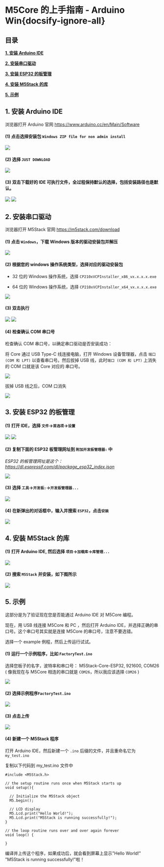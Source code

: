 ﻿# M5Core 的上手指南 - Arduino Win{docsify-ignore-all}

<!-- ?> 建议您先确认安装了 `USB驱动` 和 `Arduino IDE`。 如果还没的话，阅读这两篇文档[如何建立串口连接](zh_CN/related_documents/establish_serial_connection)和[安装 Arduino IDE](zh_CN/related_documents/how_to_install_git_and_arduino)。 -->

## 目录

**[1. 安装 Arduino IDE](#_1-安装-Arduino-IDE)**

**[2. 安装串口驱动](#_2-安装串口驱动)**

**[3. 安装 ESP32 的板管理](#_3-安装-ESP32-的板管理)**

**[4. 安装 M5Stack 的库](#_4-安装-M5Stack-的库)**

**[5. 示例](#_5-示例)**

## 1. 安装 Arduino IDE

<!-- *注意：如果已经安装了 IDE，请直接从[步骤 2](#_2-安装串口驱动) 开始。* -->

浏览器打开 Arduino 官网 https://www.arduino.cc/en/Main/Software

#### (1) 点击选择安装包 `Windows ZIP file for non admin install`

<img src="assets/img/getting_started_pics/m5stack_core/get_started_with_arduino_m5core/windows/arduino_cc_package.png">

#### (2) 选择 `JUST DOWNLOAD`

<img src="assets/img/getting_started_pics/m5stack_core/get_started_with_arduino_m5core/windows/arduino_cc_package_02.png">

#### (3) 双击下载好的 IDE 可执行文件，全过程保持默认的选择，包括安装路径也是默认。

<img src="assets/img/getting_started_pics/m5stack_core/get_started_with_arduino_m5core/windows/select_arduino_install_path.png">

<img src="assets/img/getting_started_pics/m5stack_core/get_started_with_arduino_m5core/windows/install_arduino_2.png">

## 2. 安装串口驱动

<!-- *注意：如果已经安装了 CP21x 的串口驱动的话，请直接从[步骤 3](#_3-安装-ESP32-的板管理) 开始。* -->

浏览器打开 M5Stack 官网 https://m5stack.com/download

#### (1) 点击 `Windows`，下载 Windows 版本的驱动安装包并解压

<img src="assets/img/getting_started_pics/m5stack_core/get_started_with_arduino_m5core/windows/download_usb_driver_win_01.png">

#### (2) 根据您的 windows 操作系统类型，选择对应的驱动安装包

* 32 位的 Windows 操作系统，选择 `CP210xVCPInstaller_x86_vx.x.x.x.exe`

* 64 位的 Windows 操作系统，选择 `CP210xVCPInstaller_x64_vx.x.x.x.exe`

<img src="assets/img/getting_started_pics/establish_serial_connection/windows_install_usb_driver01.png">

#### (3) 双击执行

<img src="assets/img/getting_started_pics/establish_serial_connection/windows_install_usb_driver02.png">

<img src="assets/img/getting_started_pics/establish_serial_connection/windows_install_usb_driver03.png">

#### (4) 检查确认 COM 串口号

检查确认 COM 串口号，以确定串口驱动是否安装成功：

将 Core 通过 USB Type-C 线连接电脑，打开 Windows 设备管理器，点击 `端口 (COM 和 LPT)` 以查看串口号。然后拔掉 USB 线，此时`端口 (COM 和 LPT)` 上消失的 COM 口就是该 Core 对应的 串口号。

<img src="assets/img/getting_started_pics/m5stack_core/get_started_with_arduino_m5core/windows/check_serial_port_01_cn.png">

拔掉 USB 线之后，COM 口消失

<img src="assets/img/getting_started_pics/m5stack_core/get_started_with_arduino_m5core/windows/check_serial_port_02_cn.png">

<!-- <img src="assets/img/getting_started_pics/establish_serial_connection/windows_m5stack_in_device_manager.png"> -->

## 3. 安装 ESP32 的板管理

#### (1) 打开 IDE，选择 `文件`->`首选项`->`设置`

<img src="assets/img/getting_started_pics/m5stack_core/get_started_with_arduino_m5core/windows/quick_start_arduino_win_01_cn.png">

<img src="assets/img/getting_started_pics/m5stack_core/get_started_with_arduino_m5core/windows/quick_start_arduino_win_02_cn.png">

#### (2) 复制下面的 ESP32 板管理网址到 `附加开发板管理器:` 中

*ESP32 的板管理网址是这个：https://dl.espressif.com/dl/package_esp32_index.json*

<img src="assets/img/getting_started_pics/m5stack_core/get_started_with_arduino_m5core/windows/quick_start_arduino_win_03_cn.png">

#### (3) 选择 `工具`->`开发板:`->`开发板管理器...`

<img src="assets/img/getting_started_pics/m5stack_core/get_started_with_arduino_m5core/windows/quick_start_arduino_win_04_cn.png">

#### (4) 在新弹出的对话框中，输入并搜索 `ESP32`，点击`安装`

<img src="assets/img/getting_started_pics/m5stack_core/get_started_with_arduino_m5core/windows/quick_start_arduino_win_05_cn.png">

## 4. 安装 M5Stack 的库

#### (1) 打开 Arduino IDE, 然后选择 `项目`->`加载库`->`库管理...`

<img src="assets/img/getting_started_pics/m5stack_core/get_started_with_arduino_m5core/windows/install_m5stack_lib_01_cn.png">

#### (2) 搜索 `M5Stack` 并安装，如下图所示

<img src="assets/img/getting_started_pics/m5stack_core/get_started_with_arduino_m5core/windows/install_m5stack_lib_02_cn.png">

<!-- ?> *如果显示下图这样，表示您已经安装了 M5Stack，可是需要升级。*

<img src="assets/img/getting_started_pics/m5stack_core/get_started_with_arduino_m5core/windows/update_m5stack_lib.png"> -->

## 5. 示例

这部分是为了验证现在您是否能通过 Arduino IDE 对 M5Core 编程。

现在，用 USB 线连接 M5Core 和 PC ，然后打开 Arduino IDE，并选择正确的串口号。这个串口号其实就是连接 M5Core 的串口号，注意不要选错。

选择一个 example 例程，然后上传运行试试。

#### (1) 运行一个示例程序，比如 `FactoryTest.ino`

选择您板子的名字，波特率和串口号： M5Stack-Core-ESP32, 921600, COM26 ( 像我现在与 M5Core 相连的串口就是 `COM26`，所以我应该选择 `COM26` )

<img src="assets/img/getting_started_pics/m5stack_core/get_started_with_arduino_m5core/windows/select_board_baudrate_serial_port_cn.png">

#### (2) 选择示例程序`FactoryTest.ino`

<img src="assets/img/getting_started_pics/m5stack_core/get_started_with_arduino_m5core/windows/select_an_example_cn.png">

#### (3) 点击上传

<img src="assets/img/getting_started_pics/m5stack_core/get_started_with_arduino_m5core/windows/arduino_upload_cn.png">

#### (4) 新建一个 M5Stack 程序

打开 Arduino IDE，然后新建一个 `.ino` 后缀的文件，并且重命名它为 `my_test.ino`

复制以下代码到 my_test.ino 文件中

```arduino
#include <M5Stack.h>

// the setup routine runs once when M5Stack starts up
void setup(){

  // Initialize the M5Stack object
  M5.begin();

  // LCD display
  M5.Lcd.print("Hello World!");
  M5.Lcd.print("M5Stack is running successfully!");
}

// the loop routine runs over and over again forever
void loop() {

}
```

编译并上传这个程序，如果成功后，就会看到屏幕上显示"Hello World!" "M5Stack is running successfully!"啦！

<!-- ?> *如果您想升级 5Stack 库的话，请移步阅读这篇文档[如何升级Arduino-M5Stack库](zh_CN/related_documents/upgrade_m5stack_lib).* -->
